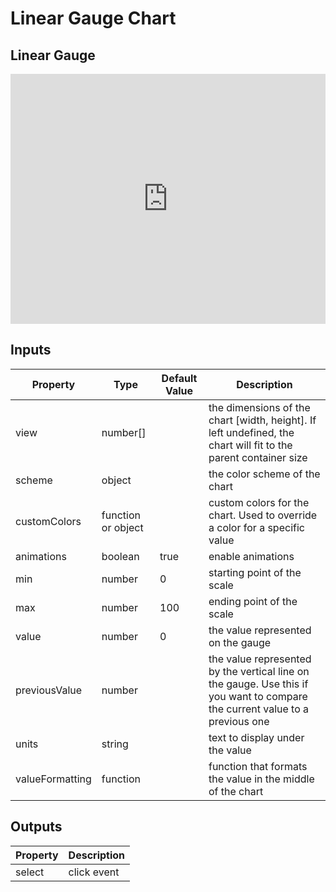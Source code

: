 # Linear Gauge Chart

## Linear Gauge

<iframe src="https://embed.plnkr.co/plunk/yIm5sYQEXdJ8ThIxg0gM?autoCloseSidebar&deferRun&show=preview" style="border: 0; top: 0; left: 0; width: 100%; height: 400px;" allowfullscreen scrolling="no"></iframe>

## Inputs

| Property | Type | Default Value | Description |
| --- | --- | --- | --- |
| view | number\[\] |  | the dimensions of the chart \[width, height\]. If left undefined, the chart will fit to the parent container size |
| scheme | object |  | the color scheme of the chart |
| customColors | function or object |  | custom colors for the chart. Used to override a color for a specific value |
| animations | boolean | true | enable animations |
| min | number | 0 | starting point of the scale |
| max | number | 100 | ending point of the scale |
| value | number | 0 | the value represented on the gauge |
| previousValue | number |  | the value represented by the vertical line on the gauge. Use this if you want to compare the current value to a previous one |
| units | string |  | text to display under the value |
| valueFormatting | function |  | function that formats the value in the middle of the chart |

## Outputs

| Property | Description |
| --- | --- |
| select | click event |

